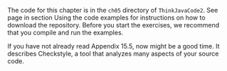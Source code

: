 The code for this chapter is in the `ch05` directory of `ThinkJavaCode2`. See page in section Using the code examples for instructions on how to download the repository. Before you start the exercises, we recommend that you compile and run the examples.

If you have not already read Appendix 15.5, now might be a good time. It describes Checkstyle, a tool that analyzes many aspects of your source code.